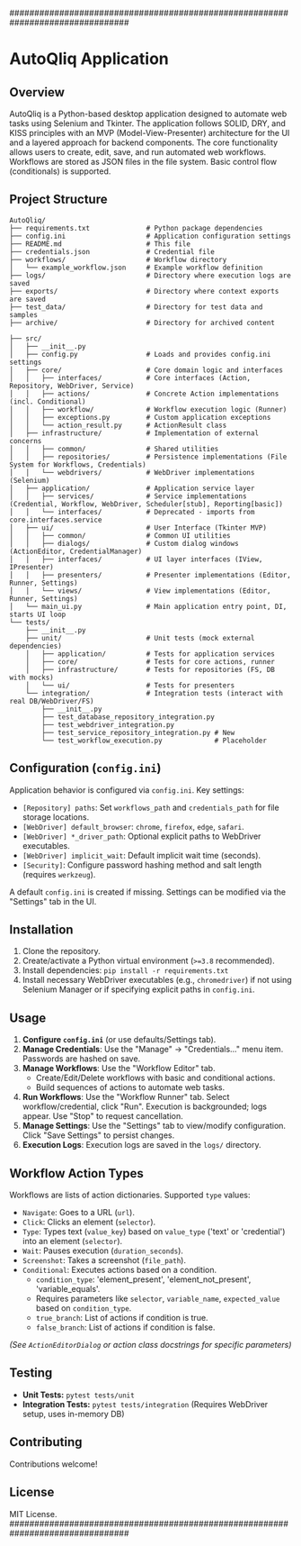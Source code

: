 ################################################################################

# AutoQliq Application

## Overview

AutoQliq is a Python-based desktop application designed to automate web tasks using Selenium and Tkinter. The application follows SOLID, DRY, and KISS principles with an MVP (Model-View-Presenter) architecture for the UI and a layered approach for backend components. The core functionality allows users to create, edit, save, and run automated web workflows. Workflows are stored as JSON files in the file system. Basic control flow (conditionals) is supported.

## Project Structure

```
AutoQliq/
├── requirements.txt              # Python package dependencies
├── config.ini                    # Application configuration settings
├── README.md                     # This file
├── credentials.json              # Credential file
├── workflows/                    # Workflow directory
│   └── example_workflow.json     # Example workflow definition
├── logs/                         # Directory where execution logs are saved
├── exports/                      # Directory where context exports are saved
├── test_data/                    # Directory for test data and samples
├── archive/                      # Directory for archived content

├── src/
│   ├── __init__.py
│   ├── config.py                 # Loads and provides config.ini settings
│   ├── core/                     # Core domain logic and interfaces
│   │   ├── interfaces/           # Core interfaces (Action, Repository, WebDriver, Service)
│   │   ├── actions/              # Concrete Action implementations (incl. Conditional)
│   │   ├── workflow/             # Workflow execution logic (Runner)
│   │   ├── exceptions.py         # Custom application exceptions
│   │   └── action_result.py      # ActionResult class
│   ├── infrastructure/           # Implementation of external concerns
│   │   ├── common/               # Shared utilities
│   │   ├── repositories/         # Persistence implementations (File System for Workflows, Credentials)
│   │   └── webdrivers/           # WebDriver implementations (Selenium)
│   ├── application/              # Application service layer
│   │   ├── services/             # Service implementations (Credential, Workflow, WebDriver, Scheduler[stub], Reporting[basic])
│   │   └── interfaces/           # Deprecated - imports from core.interfaces.service
│   ├── ui/                       # User Interface (Tkinter MVP)
│   │   ├── common/               # Common UI utilities
│   │   ├── dialogs/              # Custom dialog windows (ActionEditor, CredentialManager)
│   │   ├── interfaces/           # UI layer interfaces (IView, IPresenter)
│   │   ├── presenters/           # Presenter implementations (Editor, Runner, Settings)
│   │   └── views/                # View implementations (Editor, Runner, Settings)
│   └── main_ui.py                # Main application entry point, DI, starts UI loop
└── tests/
    ├── __init__.py
    ├── unit/                     # Unit tests (mock external dependencies)
    │   ├── application/          # Tests for application services
    │   ├── core/                 # Tests for core actions, runner
    │   ├── infrastructure/       # Tests for repositories (FS, DB with mocks)
    │   └── ui/                   # Tests for presenters
    └── integration/              # Integration tests (interact with real DB/WebDriver/FS)
        ├── __init__.py
        ├── test_database_repository_integration.py
        ├── test_webdriver_integration.py
        ├── test_service_repository_integration.py # New
        └── test_workflow_execution.py             # Placeholder

```

## Configuration (`config.ini`)

Application behavior is configured via `config.ini`. Key settings:

- `[Repository] paths`: Set `workflows_path` and `credentials_path` for file storage locations.
- `[WebDriver] default_browser`: `chrome`, `firefox`, `edge`, `safari`.
- `[WebDriver] *_driver_path`: Optional explicit paths to WebDriver executables.
- `[WebDriver] implicit_wait`: Default implicit wait time (seconds).
- `[Security]`: Configure password hashing method and salt length (requires `werkzeug`).

A default `config.ini` is created if missing. Settings can be modified via the "Settings" tab in the UI.

## Installation

1.  Clone the repository.
2.  Create/activate a Python virtual environment (`>=3.8` recommended).
3.  Install dependencies: `pip install -r requirements.txt`
4.  Install necessary WebDriver executables (e.g., `chromedriver`) if not using Selenium Manager or if specifying explicit paths in `config.ini`.

## Usage

1.  **Configure `config.ini`** (or use defaults/Settings tab).
2.  **Manage Credentials**: Use the "Manage" -> "Credentials..." menu item. Passwords are hashed on save.
3.  **Manage Workflows**: Use the "Workflow Editor" tab.
    - Create/Edit/Delete workflows with basic and conditional actions.
    - Build sequences of actions to automate web tasks.
4.  **Run Workflows**: Use the "Workflow Runner" tab. Select workflow/credential, click "Run". Execution is backgrounded; logs appear. Use "Stop" to request cancellation.
5.  **Manage Settings**: Use the "Settings" tab to view/modify configuration. Click "Save Settings" to persist changes.
6.  **Execution Logs**: Execution logs are saved in the `logs/` directory.

## Workflow Action Types

Workflows are lists of action dictionaries. Supported `type` values:

- `Navigate`: Goes to a URL (`url`).
- `Click`: Clicks an element (`selector`).
- `Type`: Types text (`value_key`) based on `value_type` ('text' or 'credential') into an element (`selector`).
- `Wait`: Pauses execution (`duration_seconds`).
- `Screenshot`: Takes a screenshot (`file_path`).
- `Conditional`: Executes actions based on a condition.
  - `condition_type`: 'element_present', 'element_not_present', 'variable_equals'.
  - Requires parameters like `selector`, `variable_name`, `expected_value` based on `condition_type`.
  - `true_branch`: List of actions if condition is true.
  - `false_branch`: List of actions if condition is false.

_(See `ActionEditorDialog` or action class docstrings for specific parameters)_

## Testing

- **Unit Tests:** `pytest tests/unit`
- **Integration Tests:** `pytest tests/integration` (Requires WebDriver setup, uses in-memory DB)

## Contributing

Contributions welcome!

## License

MIT License.
################################################################################

